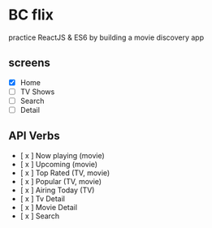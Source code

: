 # BC flix

practice ReactJS & ES6 by building a movie discovery app

## screens

- [x] Home
- [ ] TV Shows
- [ ] Search
- [ ] Detail

## API Verbs

- [ x ] Now playing (movie)
- [ x ] Upcoming (movie)
- [ x ] Top Rated (TV, movie)
- [ x ] Popular (TV, movie)
- [ x ] Airing Today (TV)
- [ x ] Tv Detail
- [ x ] Movie Detail
- [ x ] Search
